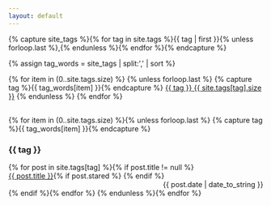 ```yaml
---
layout: default
---
```


<!-- Get the tag name for every tag on the site and set them to the `site_tags` variable. -->
{% capture site_tags %}{% for tag in site.tags %}{{ tag | first }}{% unless forloop.last %},{% endunless %}{% endfor %}{% endcapture %}

<!-- `tag_words` is a sorted array of the tag names. -->
{% assign tag_words = site_tags | split:',' | sort %}

<!-- List of all tags -->
<div style="margin-bottom: 30px;">
	{% for item in (0..site.tags.size) %}
		{% unless forloop.last %}
			{% capture tag %}{{ tag_words[item] }}{% endcapture %}
				<span class="label" style="background-color:{{ site.data.categories[tag] }}"><a href="#{{ tag | cgi_escape }}">{{ tag }} <span class="sub-label">{{ site.tags[tag].size }}</span></a></span>
		{% endunless %}
	{% endfor %}
</div>


<!-- Posts by Tag -->
<div>
  {% for item in (0..site.tags.size) %}{% unless forloop.last %}
    {% capture tag %}{{ tag_words[item] }}{% endcapture %}
    <h3 id="{{ tag | cgi_escape }}">{{ tag }}</h3>
    {% for post in site.tags[tag] %}{% if post.title != null %}
      <div>
        <span style="float: left;">
          <a href="{{ post.url }}">{{ post.title }}</a>{% if post.stared %} <i style="font-size: 12px;" class="fa fa-star"></i> {% endif %}
        </span>
        <span style="float: right;">
          {{ post.date | date_to_string }}
        </span>
      </div>
      <div style="clear: both;"></div>
    {% endif %}{% endfor %}
  {% endunless %}{% endfor %}
</div>